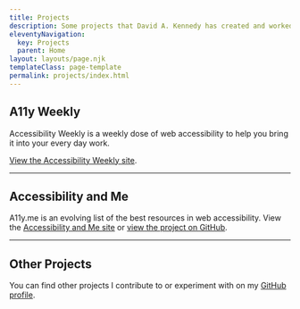```yaml
---
title: Projects
description: Some projects that David A. Kennedy has created and worked on in the past.
eleventyNavigation:
  key: Projects
  parent: Home
layout: layouts/page.njk
templateClass: page-template
permalink: projects/index.html
---
```


## A11y Weekly

Accessibility Weekly is a weekly dose of web accessibility to help you bring it into your every day work.

[View the Accessibility Weekly site](http://a11yweekly.com).

---

## Accessibility and Me

A11y.me is an evolving list of the best resources in web accessibility. View the [Accessibility and Me site](http://a11y.me) or [view the project on GitHub](https://github.com/davidakennedy/a11y.me).

---

## Other Projects

You can find other projects I contribute to or experiment with on my [GitHub profile](https://github.com/davidakennedy).
